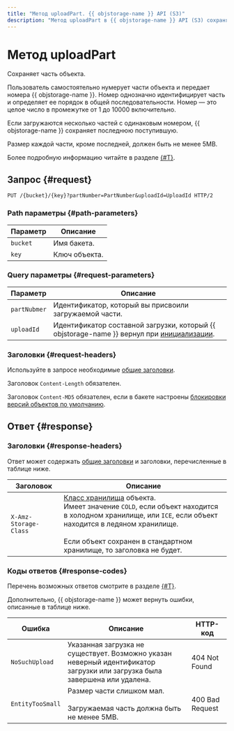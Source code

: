 ```yaml
---
title: "Метод uploadPart. {{ objstorage-name }} API (S3)"
description: "Метод uploadPart в {{ objstorage-name }} API (S3) сохраняет часть объекта. Пользователь самостоятельно нумерует части объекта и передает номера {{ objstorage-name }}. Номер однозначно идентифицирует часть и определяет ее порядок в общей последовательности. Номер — это целое число в промежутке от 1 до 10000 включительно."
---
```


# Метод uploadPart

Сохраняет часть объекта.

Пользователь самостоятельно нумерует части объекта и передает номера {{ objstorage-name }}. Номер однозначно идентифицирует часть и определяет ее порядок в общей последовательности. Номер — это целое число в промежутке от 1 до 10000 включительно.

Если загружаются несколько частей с одинаковым номером, {{ objstorage-name }} сохраняет последнюю поступившую.

Размер каждой части, кроме последней, должен быть не менее 5MB.

Более подробную информацию читайте в разделе [{#T}](../multipart.md).


## Запрос {#request}

```
PUT /{bucket}/{key}?partNumber=PartNumber&uploadId=UploadId HTTP/2
```

### Path параметры {#path-parameters}

Параметр | Описание
----- | -----
`bucket` | Имя бакета.
`key` | Ключ объекта.


### Query параметры {#request-parameters}

Параметр | Описание
----- | -----
`partNubmer` | Идентификатор, который вы присвоили загружаемой части.
`uploadId` | Идентификатор составной загрузки, который {{ objstorage-name }} вернул при [инициализации](startupload.md).


### Заголовки {#request-headers}

Используйте в запросе необходимые [общие заголовки](../common-request-headers.md).

Заголовок `Content-Length` обязателен.

Заголовок `Content-MD5` обязателен, если в бакете настроены [блокировки версий объектов по умолчанию](../../../concepts/object-lock.md#default).


## Ответ {#response}

### Заголовки {#response-headers}

Ответ может содержать [общие заголовки](../common-response-headers.md) и заголовки, перечисленные в таблице ниже.

Заголовок | Описание
----- | -----
`X-Amz-Storage-Class` | [Класс хранилища](../../../concepts/storage-class.md) объекта.<br/>Имеет значение `COLD`, если объект находится в холодном хранилище, или `ICE`, если объект находится в ледяном хранилище.<br/><br/>Если объект сохранен в стандартном хранилище, то заголовка не будет.


### Коды ответов {#response-codes}

Перечень возможных ответов смотрите в разделе [{#T}](../response-codes.md).

Дополнительно, {{ objstorage-name }} может вернуть ошибки, описанные в таблице ниже.

Ошибка | Описание | HTTP-код
----- | ----- | -----
`NoSuchUpload` | Указанная загрузка не существует. Возможно указан неверный идентификатор загрузки или загрузка была завершена или удалена. | 404 Not Found
`EntityTooSmall` | Размер части слишком мал.<br/><br/>Загружаемая часть должна быть не менее 5MB. | 400 Bad Request


